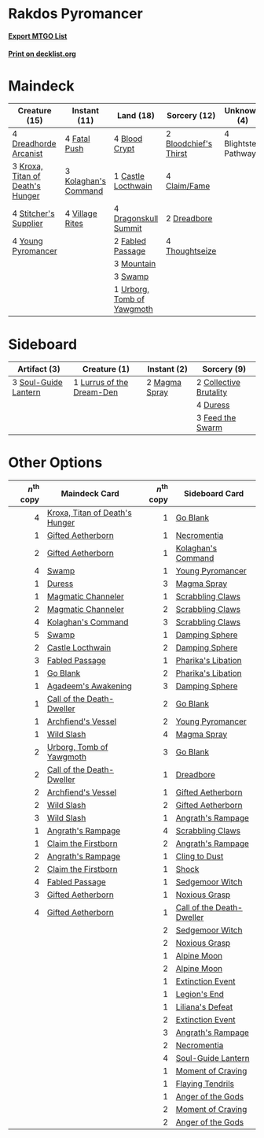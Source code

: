 # Rakdos Pyromancer

#### [Export MTGO List](../collection/Rakdos%20Pyromancer/Rakdos%20Pyromancer.txt)
#### [Print on decklist.org](http://decklist.org/?deckmain=4%09Blightstep%20Pathway%0A4%09Blood%20Crypt%0A2%09Bloodchief's%20Thirst%0A1%09Castle%20Locthwain%0A4%09Claim/Fame%0A4%09Dragonskull%20Summit%0A2%09Dreadbore%0A4%09Dreadhorde%20Arcanist%0A2%09Fabled%20Passage%0A4%09Fatal%20Push%0A3%09Kolaghan's%20Command%0A3%09Kroxa,%20Titan%20of%20Death's%20Hunger%0A3%09Mountain%0A4%09Stitcher's%20Supplier%0A3%09Swamp%0A4%09Thoughtseize%0A1%09Urborg,%20Tomb%20of%20Yawgmoth%0A4%09Village%20Rites%0A4%09Young%20Pyromancer&deckside=2%09Collective%20Brutality%0A4%09Duress%0A3%09Feed%20the%20Swarm%0A1%09Lurrus%20of%20the%20Dream-Den%0A2%09Magma%20Spray%0A3%09Soul-Guide%20Lantern)
# Maindeck

|                                               Creature (15)                                               |                                         Instant (11)                                          |                                              Land (18)                                              |                                          Sorcery (12)                                          |    Unknown (4)     |
|-----------------------------------------------------------------------------------------------------------|-----------------------------------------------------------------------------------------------|-----------------------------------------------------------------------------------------------------|------------------------------------------------------------------------------------------------|--------------------|
|4 [Dreadhorde Arcanist](http://gatherer.wizards.com/Pages/Card/Details.aspx?multiverseid=461052)           |4 [Fatal Push](http://gatherer.wizards.com/Pages/Card/Details.aspx?multiverseid=423724)        |4 [Blood Crypt](http://gatherer.wizards.com/Pages/Card/Details.aspx?multiverseid=97102)              |2 [Bloodchief's Thirst](http://gatherer.wizards.com/Pages/Card/Details.aspx?multiverseid=491729)|4 Blightstep Pathway|
|3 [Kroxa, Titan of Death's Hunger](http://gatherer.wizards.com/Pages/Card/Details.aspx?multiverseid=476472)|3 [Kolaghan's Command](http://gatherer.wizards.com/Pages/Card/Details.aspx?multiverseid=394613)|1 [Castle Locthwain](http://gatherer.wizards.com/Pages/Card/Details.aspx?multiverseid=473203)        |4 [Claim/Fame](http://gatherer.wizards.com/Pages/Card/Details.aspx?multiverseid=430839)         |                    |
|4 [Stitcher's Supplier](http://gatherer.wizards.com/Pages/Card/Details.aspx?multiverseid=447257)           |4 [Village Rites](http://gatherer.wizards.com/Pages/Card/Details.aspx?multiverseid=485449)     |4 [Dragonskull Summit](http://gatherer.wizards.com/Pages/Card/Details.aspx?multiverseid=420909)      |2 [Dreadbore](http://gatherer.wizards.com/Pages/Card/Details.aspx?multiverseid=430622)          |                    |
|4 [Young Pyromancer](http://gatherer.wizards.com/Pages/Card/Details.aspx?multiverseid=426592)              |                                                                                               |2 [Fabled Passage](http://gatherer.wizards.com/Pages/Card/Details.aspx?multiverseid=473206)          |4 [Thoughtseize](http://gatherer.wizards.com/Pages/Card/Details.aspx?multiverseid=438676)       |                    |
|                                                                                                           |                                                                                               |3 [Mountain](http://gatherer.wizards.com/Pages/Card/Details.aspx?multiverseid=439859)                |                                                                                                |                    |
|                                                                                                           |                                                                                               |3 [Swamp](http://gatherer.wizards.com/Pages/Card/Details.aspx?multiverseid=439858)                   |                                                                                                |                    |
|                                                                                                           |                                                                                               |1 [Urborg, Tomb of Yawgmoth](http://gatherer.wizards.com/Pages/Card/Details.aspx?multiverseid=383425)|                                                                                                |                    |


# Sideboard

|                                         Artifact (3)                                          |                                            Creature (1)                                            |                                      Instant (2)                                       |                                           Sorcery (9)                                           |
|-----------------------------------------------------------------------------------------------|----------------------------------------------------------------------------------------------------|----------------------------------------------------------------------------------------|-------------------------------------------------------------------------------------------------|
|3 [Soul-Guide Lantern](http://gatherer.wizards.com/Pages/Card/Details.aspx?multiverseid=476488)|1 [Lurrus of the Dream-Den](http://gatherer.wizards.com/Pages/Card/Details.aspx?multiverseid=479746)|2 [Magma Spray](http://gatherer.wizards.com/Pages/Card/Details.aspx?multiverseid=426843)|2 [Collective Brutality](http://gatherer.wizards.com/Pages/Card/Details.aspx?multiverseid=414380)|
|                                                                                               |                                                                                                    |                                                                                        |4 [Duress](http://gatherer.wizards.com/Pages/Card/Details.aspx?multiverseid=14557)               |
|                                                                                               |                                                                                                    |                                                                                        |3 [Feed the Swarm](http://gatherer.wizards.com/Pages/Card/Details.aspx?multiverseid=491737)      |


# Other Options

|*n*<sup>th</sup> copy|                                              Maindeck Card                                              |*n*<sup>th</sup> copy|                                           Sideboard Card                                           |
|--------------------:|---------------------------------------------------------------------------------------------------------|--------------------:|----------------------------------------------------------------------------------------------------|
|                    4|[Kroxa, Titan of Death's Hunger](http://gatherer.wizards.com/Pages/Card/Details.aspx?multiverseid=476472)|                    1|[Go Blank](http://gatherer.wizards.com/Pages/Card/Details.aspx?multiverseid=513549)                 |
|                    1|[Gifted Aetherborn](http://gatherer.wizards.com/Pages/Card/Details.aspx?multiverseid=423728)             |                    1|[Necromentia](http://gatherer.wizards.com/Pages/Card/Details.aspx?multiverseid=485439)              |
|                    2|[Gifted Aetherborn](http://gatherer.wizards.com/Pages/Card/Details.aspx?multiverseid=423728)             |                    1|[Kolaghan's Command](http://gatherer.wizards.com/Pages/Card/Details.aspx?multiverseid=394613)       |
|                    4|[Swamp](http://gatherer.wizards.com/Pages/Card/Details.aspx?multiverseid=439858)                         |                    1|[Young Pyromancer](http://gatherer.wizards.com/Pages/Card/Details.aspx?multiverseid=426592)         |
|                    1|[Duress](http://gatherer.wizards.com/Pages/Card/Details.aspx?multiverseid=14557)                         |                    3|[Magma Spray](http://gatherer.wizards.com/Pages/Card/Details.aspx?multiverseid=426843)              |
|                    1|[Magmatic Channeler](http://gatherer.wizards.com/Pages/Card/Details.aspx?multiverseid=491789)            |                    1|[Scrabbling Claws](http://gatherer.wizards.com/Pages/Card/Details.aspx?multiverseid=451173)         |
|                    2|[Magmatic Channeler](http://gatherer.wizards.com/Pages/Card/Details.aspx?multiverseid=491789)            |                    2|[Scrabbling Claws](http://gatherer.wizards.com/Pages/Card/Details.aspx?multiverseid=451173)         |
|                    4|[Kolaghan's Command](http://gatherer.wizards.com/Pages/Card/Details.aspx?multiverseid=394613)            |                    3|[Scrabbling Claws](http://gatherer.wizards.com/Pages/Card/Details.aspx?multiverseid=451173)         |
|                    5|[Swamp](http://gatherer.wizards.com/Pages/Card/Details.aspx?multiverseid=439858)                         |                    1|[Damping Sphere](http://gatherer.wizards.com/Pages/Card/Details.aspx?multiverseid=443101)           |
|                    2|[Castle Locthwain](http://gatherer.wizards.com/Pages/Card/Details.aspx?multiverseid=473203)              |                    2|[Damping Sphere](http://gatherer.wizards.com/Pages/Card/Details.aspx?multiverseid=443101)           |
|                    3|[Fabled Passage](http://gatherer.wizards.com/Pages/Card/Details.aspx?multiverseid=473206)                |                    1|[Pharika's Libation](http://gatherer.wizards.com/Pages/Card/Details.aspx?multiverseid=476362)       |
|                    1|[Go Blank](http://gatherer.wizards.com/Pages/Card/Details.aspx?multiverseid=513549)                      |                    2|[Pharika's Libation](http://gatherer.wizards.com/Pages/Card/Details.aspx?multiverseid=476362)       |
|                    1|[Agadeem's Awakening](http://gatherer.wizards.com/Pages/Card/Details.aspx?multiverseid=491723)           |                    3|[Damping Sphere](http://gatherer.wizards.com/Pages/Card/Details.aspx?multiverseid=443101)           |
|                    1|[Call of the Death-Dweller](http://gatherer.wizards.com/Pages/Card/Details.aspx?multiverseid=479598)     |                    2|[Go Blank](http://gatherer.wizards.com/Pages/Card/Details.aspx?multiverseid=513549)                 |
|                    1|[Archfiend's Vessel](http://gatherer.wizards.com/Pages/Card/Details.aspx?multiverseid=485411)            |                    2|[Young Pyromancer](http://gatherer.wizards.com/Pages/Card/Details.aspx?multiverseid=426592)         |
|                    1|[Wild Slash](http://gatherer.wizards.com/Pages/Card/Details.aspx?multiverseid=391959)                    |                    4|[Magma Spray](http://gatherer.wizards.com/Pages/Card/Details.aspx?multiverseid=426843)              |
|                    2|[Urborg, Tomb of Yawgmoth](http://gatherer.wizards.com/Pages/Card/Details.aspx?multiverseid=383425)      |                    3|[Go Blank](http://gatherer.wizards.com/Pages/Card/Details.aspx?multiverseid=513549)                 |
|                    2|[Call of the Death-Dweller](http://gatherer.wizards.com/Pages/Card/Details.aspx?multiverseid=479598)     |                    1|[Dreadbore](http://gatherer.wizards.com/Pages/Card/Details.aspx?multiverseid=430622)                |
|                    2|[Archfiend's Vessel](http://gatherer.wizards.com/Pages/Card/Details.aspx?multiverseid=485411)            |                    1|[Gifted Aetherborn](http://gatherer.wizards.com/Pages/Card/Details.aspx?multiverseid=423728)        |
|                    2|[Wild Slash](http://gatherer.wizards.com/Pages/Card/Details.aspx?multiverseid=391959)                    |                    2|[Gifted Aetherborn](http://gatherer.wizards.com/Pages/Card/Details.aspx?multiverseid=423728)        |
|                    3|[Wild Slash](http://gatherer.wizards.com/Pages/Card/Details.aspx?multiverseid=391959)                    |                    1|[Angrath's Rampage](http://gatherer.wizards.com/Pages/Card/Details.aspx?multiverseid=461112)        |
|                    1|[Angrath's Rampage](http://gatherer.wizards.com/Pages/Card/Details.aspx?multiverseid=461112)             |                    4|[Scrabbling Claws](http://gatherer.wizards.com/Pages/Card/Details.aspx?multiverseid=451173)         |
|                    1|[Claim the Firstborn](http://gatherer.wizards.com/Pages/Card/Details.aspx?multiverseid=473080)           |                    2|[Angrath's Rampage](http://gatherer.wizards.com/Pages/Card/Details.aspx?multiverseid=461112)        |
|                    2|[Angrath's Rampage](http://gatherer.wizards.com/Pages/Card/Details.aspx?multiverseid=461112)             |                    1|[Cling to Dust](http://gatherer.wizards.com/Pages/Card/Details.aspx?multiverseid=476338)            |
|                    2|[Claim the Firstborn](http://gatherer.wizards.com/Pages/Card/Details.aspx?multiverseid=473080)           |                    1|[Shock](http://gatherer.wizards.com/Pages/Card/Details.aspx?multiverseid=129732)                    |
|                    4|[Fabled Passage](http://gatherer.wizards.com/Pages/Card/Details.aspx?multiverseid=473206)                |                    1|[Sedgemoor Witch](http://gatherer.wizards.com/Pages/Card/Details.aspx?multiverseid=513563)          |
|                    3|[Gifted Aetherborn](http://gatherer.wizards.com/Pages/Card/Details.aspx?multiverseid=423728)             |                    1|[Noxious Grasp](http://gatherer.wizards.com/Pages/Card/Details.aspx?multiverseid=466864)            |
|                    4|[Gifted Aetherborn](http://gatherer.wizards.com/Pages/Card/Details.aspx?multiverseid=423728)             |                    1|[Call of the Death-Dweller](http://gatherer.wizards.com/Pages/Card/Details.aspx?multiverseid=479598)|
|                     |                                                                                                         |                    2|[Sedgemoor Witch](http://gatherer.wizards.com/Pages/Card/Details.aspx?multiverseid=513563)          |
|                     |                                                                                                         |                    2|[Noxious Grasp](http://gatherer.wizards.com/Pages/Card/Details.aspx?multiverseid=466864)            |
|                     |                                                                                                         |                    1|[Alpine Moon](http://gatherer.wizards.com/Pages/Card/Details.aspx?multiverseid=447264)              |
|                     |                                                                                                         |                    2|[Alpine Moon](http://gatherer.wizards.com/Pages/Card/Details.aspx?multiverseid=447264)              |
|                     |                                                                                                         |                    1|[Extinction Event](http://gatherer.wizards.com/Pages/Card/Details.aspx?multiverseid=479608)         |
|                     |                                                                                                         |                    1|[Legion's End](http://gatherer.wizards.com/Pages/Card/Details.aspx?multiverseid=466860)             |
|                     |                                                                                                         |                    1|[Liliana's Defeat](http://gatherer.wizards.com/Pages/Card/Details.aspx?multiverseid=430757)         |
|                     |                                                                                                         |                    2|[Extinction Event](http://gatherer.wizards.com/Pages/Card/Details.aspx?multiverseid=479608)         |
|                     |                                                                                                         |                    3|[Angrath's Rampage](http://gatherer.wizards.com/Pages/Card/Details.aspx?multiverseid=461112)        |
|                     |                                                                                                         |                    2|[Necromentia](http://gatherer.wizards.com/Pages/Card/Details.aspx?multiverseid=485439)              |
|                     |                                                                                                         |                    4|[Soul-Guide Lantern](http://gatherer.wizards.com/Pages/Card/Details.aspx?multiverseid=476488)       |
|                     |                                                                                                         |                    1|[Moment of Craving](http://gatherer.wizards.com/Pages/Card/Details.aspx?multiverseid=439736)        |
|                     |                                                                                                         |                    1|[Flaying Tendrils](http://gatherer.wizards.com/Pages/Card/Details.aspx?multiverseid=407580)         |
|                     |                                                                                                         |                    1|[Anger of the Gods](http://gatherer.wizards.com/Pages/Card/Details.aspx?multiverseid=438682)        |
|                     |                                                                                                         |                    2|[Moment of Craving](http://gatherer.wizards.com/Pages/Card/Details.aspx?multiverseid=439736)        |
|                     |                                                                                                         |                    2|[Anger of the Gods](http://gatherer.wizards.com/Pages/Card/Details.aspx?multiverseid=438682)        |

